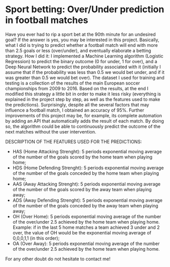 # Sport betting: Over/Under prediction in football matches

Have you ever had to rip a sport bet at the 90th minute for an undesired goal? If the answer is yes, you may be interested
in this project.
Basically, what I did is trying to predict whether a football match will end with more than 2.5 goals or less (over/under),
and eventually elaborate a betting strategy.
How I did it: I implemented a Machine Learning algorithm (Logistic Regression) to predict the binary outcome
(0 for under, 1 for over), and a Deep Neural Network to predict the probability associated with it
(initially I assume that if the probability was less than 0.5 we would bet under, and if it was greater than 0.5 we would bet
over). The dataset I used for training and testing is a collection of the results of the main European soccer championships
from 2009 to 2016.
Based on the results, at the end I modified this strategy a little bit in order to make it less risky (everything is explained
in the project step by step, as well as the features used to make the predictions).
Surprisingly, despite all the several factors that may influence a football match, I obtained an accuracy of 95%.
Further improvements of this project may be, for example, its complete automation by adding an API that automatically adds
the result of each match. By doing so, the algorithm could be able to continuously predict the outcome of the next matches
without the user intervention.


DESCRIPTION OF THE FEATURES USED FOR THE PREDICTIONS:

- HAS (Home Attacking Strenght): 5 periods exponential moving average of the number of the goals scored by the home team
when playing home;
- HDS (Home Defending Strenght): 5 periods exponential moving average of the number of the goals conceded by the home team
when playing home;
- AAS (Away Attacking Strenght): 5 periods exponential moving average of the number of the goals scored by the away team
when playing away;
- ADS (Away Defending Strenght): 5 periods exponential moving average of the number of the goals conceded by the away team
when playing away;
- OH (Over Home): 5 periods exponential moving average of the number of the over/under 2.5 achieved by the home team
when playing home. Example: if in the last 5 home matches a team achieved 3 under and 2 over, the value of OH would be the
exponential moving average of 0,0,0,1,1 (in this order);
- OA (Over Away): 5 periods exponential moving average of the number of the over/under 2.5 achieved by the home team
when playing home.

For any other doubt do not hesitate to contact me!
